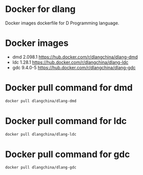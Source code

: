 # Docker for dlang
Docker images dockerfile for D Programming language.

# Docker images
 * dmd 2.098.1 https://hub.docker.com/r/dlangchina/dlang-dmd
 * ldc 1.28.1 https://hub.docker.com/r/dlangchina/dlang-ldc
 * gdc 9.4.0-5 https://hub.docker.com/r/dlangchina/dlang-gdc

# Docker pull command for dmd
```bash
docker pull dlangchina/dlang-dmd
```

# Docker pull command for ldc
```bash
docker pull dlangchina/dlang-ldc
```

# Docker pull command for gdc
```bash
docker pull dlangchina/dlang-gdc
```
